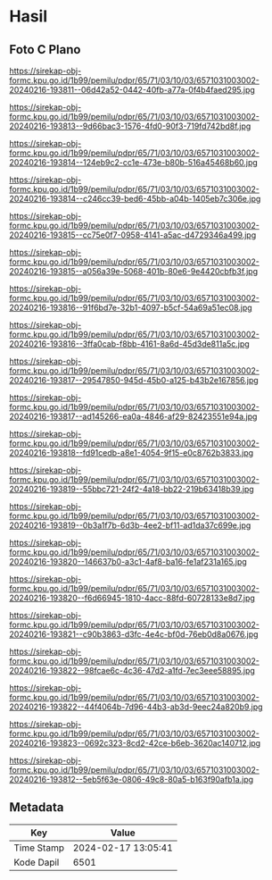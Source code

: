 # Hasil

## Foto C Plano

https://sirekap-obj-formc.kpu.go.id/1b99/pemilu/pdpr/65/71/03/10/03/6571031003002-20240216-193811--06d42a52-0442-40fb-a77a-0f4b4faed295.jpg

https://sirekap-obj-formc.kpu.go.id/1b99/pemilu/pdpr/65/71/03/10/03/6571031003002-20240216-193813--9d66bac3-1576-4fd0-90f3-719fd742bd8f.jpg

https://sirekap-obj-formc.kpu.go.id/1b99/pemilu/pdpr/65/71/03/10/03/6571031003002-20240216-193814--124eb9c2-cc1e-473e-b80b-516a45468b60.jpg

https://sirekap-obj-formc.kpu.go.id/1b99/pemilu/pdpr/65/71/03/10/03/6571031003002-20240216-193814--c246cc39-bed6-45bb-a04b-1405eb7c306e.jpg

https://sirekap-obj-formc.kpu.go.id/1b99/pemilu/pdpr/65/71/03/10/03/6571031003002-20240216-193815--cc75e0f7-0958-4141-a5ac-d4729346a499.jpg

https://sirekap-obj-formc.kpu.go.id/1b99/pemilu/pdpr/65/71/03/10/03/6571031003002-20240216-193815--a056a39e-5068-401b-80e6-9e4420cbfb3f.jpg

https://sirekap-obj-formc.kpu.go.id/1b99/pemilu/pdpr/65/71/03/10/03/6571031003002-20240216-193816--91f6bd7e-32b1-4097-b5cf-54a69a51ec08.jpg

https://sirekap-obj-formc.kpu.go.id/1b99/pemilu/pdpr/65/71/03/10/03/6571031003002-20240216-193816--3ffa0cab-f8bb-4161-8a6d-45d3de811a5c.jpg

https://sirekap-obj-formc.kpu.go.id/1b99/pemilu/pdpr/65/71/03/10/03/6571031003002-20240216-193817--29547850-945d-45b0-a125-b43b2e167856.jpg

https://sirekap-obj-formc.kpu.go.id/1b99/pemilu/pdpr/65/71/03/10/03/6571031003002-20240216-193817--ad145266-ea0a-4846-af29-82423551e94a.jpg

https://sirekap-obj-formc.kpu.go.id/1b99/pemilu/pdpr/65/71/03/10/03/6571031003002-20240216-193818--fd91cedb-a8e1-4054-9f15-e0c8762b3833.jpg

https://sirekap-obj-formc.kpu.go.id/1b99/pemilu/pdpr/65/71/03/10/03/6571031003002-20240216-193819--55bbc721-24f2-4a18-bb22-219b63418b39.jpg

https://sirekap-obj-formc.kpu.go.id/1b99/pemilu/pdpr/65/71/03/10/03/6571031003002-20240216-193819--0b3a1f7b-6d3b-4ee2-bf11-ad1da37c699e.jpg

https://sirekap-obj-formc.kpu.go.id/1b99/pemilu/pdpr/65/71/03/10/03/6571031003002-20240216-193820--146637b0-a3c1-4af8-ba16-fe1af231a165.jpg

https://sirekap-obj-formc.kpu.go.id/1b99/pemilu/pdpr/65/71/03/10/03/6571031003002-20240216-193820--f6d66945-1810-4acc-88fd-60728133e8d7.jpg

https://sirekap-obj-formc.kpu.go.id/1b99/pemilu/pdpr/65/71/03/10/03/6571031003002-20240216-193821--c90b3863-d3fc-4e4c-bf0d-76eb0d8a0676.jpg

https://sirekap-obj-formc.kpu.go.id/1b99/pemilu/pdpr/65/71/03/10/03/6571031003002-20240216-193822--98fcae6c-4c36-47d2-a1fd-7ec3eee58895.jpg

https://sirekap-obj-formc.kpu.go.id/1b99/pemilu/pdpr/65/71/03/10/03/6571031003002-20240216-193822--44f4064b-7d96-44b3-ab3d-9eec24a820b9.jpg

https://sirekap-obj-formc.kpu.go.id/1b99/pemilu/pdpr/65/71/03/10/03/6571031003002-20240216-193823--0692c323-8cd2-42ce-b6eb-3620ac140712.jpg

https://sirekap-obj-formc.kpu.go.id/1b99/pemilu/pdpr/65/71/03/10/03/6571031003002-20240216-193812--5eb5f63e-0806-49c8-80a5-b163f90afb1a.jpg


## Metadata

| Key        | Value               |
| ---------- | ------------------- |
| Time Stamp | 2024-02-17 13:05:41 |
| Kode Dapil | 6501                |



